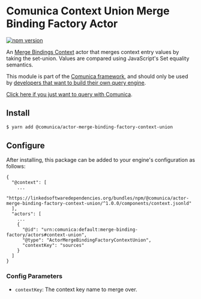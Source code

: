 # Comunica Context Union Merge Binding Factory Actor

[![npm version](https://badge.fury.io/js/%40comunica%2Factor-merge-binding-factory-context-union.svg)](https://www.npmjs.com/package/@comunica/actor-merge-bindings-context-union)

An [Merge Bindings Context](https://github.com/comunica/comunica/tree/master/packages/bus-merge-bindings-context) actor
that merges context entry values by taking the set-union.
Values are compared using JavaScript's Set equality semantics.

This module is part of the [Comunica framework](https://github.com/comunica/comunica),
and should only be used by [developers that want to build their own query engine](https://comunica.dev/docs/modify/).

[Click here if you just want to query with Comunica](https://comunica.dev/docs/query/).

## Install

```bash
$ yarn add @comunica/actor-merge-binding-factory-context-union
```

## Configure

After installing, this package can be added to your engine's configuration as follows:
```text
{
  "@context": [
    ...
    "https://linkedsoftwaredependencies.org/bundles/npm/@comunica/actor-merge-binding-factory-context-union/^1.0.0/components/context.jsonld"
  ],
  "actors": [
    ...
    {
      "@id": "urn:comunica:default:merge-binding-factory/actors#context-union",
      "@type": "ActorMergeBindingFactoryContextUnion",
      "contextKey": "sources"
    }
  ]
}
```

### Config Parameters

* `contextKey`: The context key name to merge over.

